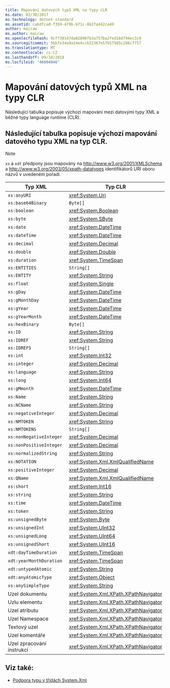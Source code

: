 ```yaml
---
title: Mapování datových typů XML na typy CLR
ms.date: 03/30/2017
ms.technology: dotnet-standard
ms.assetid: cabdfcad-f359-479b-b71c-8b2fad42ca49
author: mairaw
ms.author: mairaw
ms.openlocfilehash: 9cff30147da82896fb3a757ba2fed16d794ec3c9
ms.sourcegitcommit: 5bbfe34a9a14e4ccb22367e57b57585c208cf757
ms.translationtype: MT
ms.contentlocale: cs-CZ
ms.lasthandoff: 09/18/2018
ms.locfileid: "46004046"
---
```

# <a name="mapping-xml-data-types-to-clr-types"></a>Mapování datových typů XML na typy CLR
Následující tabulka popisuje výchozí mapování mezi datovými typy XML a běžné typy language runtime (CLR).  
  
## <a name="the-following-table-describes-the-default-mappings-of-an-xml-data-type-to-a-clr-type"></a>Následující tabulka popisuje výchozí mapování datového typu XML na typ CLR.  
  
> [!NOTE]
>  `xs` a `xdt` předpony jsou mapovány na http://www.w3.org/2001/XMLSchema a http://www.w3.org/2003/05/xpath-datatypes identifikátorů URI oboru názvů v uvedeném pořadí.  
  
|Typ XML|Typ CLR|  
|--------------|--------------|  
|`xs:anyURI`|<xref:System.Uri>|  
|`xs:base64Binary`|`Byte[]`|  
|`xs:boolean`|<xref:System.Boolean>|  
|`xs:byte`|<xref:System.SByte>|  
|`xs:date`|<xref:System.DateTime>|  
|`xs:dateTime`|<xref:System.DateTime>|  
|`xs:decimal`|<xref:System.Decimal>|  
|`xs:double`|<xref:System.Double>|  
|`xs:duration`|<xref:System.TimeSpan>|  
|`xs:ENTITIES`|`String[]`|  
|`xs:ENTITY`|<xref:System.String>|  
|`xs:float`|<xref:System.Single>|  
|`xs:gDay`|<xref:System.DateTime>|  
|`xs:gMonthDay`|<xref:System.DateTime>|  
|`xs:gYear`|<xref:System.DateTime>|  
|`xs:gYearMonth`|<xref:System.DateTime>|  
|`xs:hexBinary`|`Byte[]`|  
|`xs:ID`|<xref:System.String>|  
|`xs:IDREF`|<xref:System.String>|  
|`xs:IDREFS`|`String[]`|  
|`xs:int`|<xref:System.Int32>|  
|`xs:integer`|<xref:System.Decimal>|  
|`xs:language`|<xref:System.String>|  
|`xs:long`|<xref:System.Int64>|  
|`xs:gMmonth`|<xref:System.DateTime>|  
|`xs:Name`|<xref:System.String>|  
|`xs:NCName`|<xref:System.String>|  
|`xs:negativeInteger`|<xref:System.Decimal>|  
|`xs:NMTOKEN`|<xref:System.String>|  
|`xs:NMTOKENS`|`String[]`|  
|`xs:nonNegativeInteger`|<xref:System.Decimal>|  
|`xs:nonPositiveInteger`|<xref:System.Decimal>|  
|`xs:normalizedString`|<xref:System.String>|  
|`xs:NOTATION`|<xref:System.Xml.XmlQualifiedName>|  
|`xs:positiveInteger`|<xref:System.Decimal>|  
|`xs:QName`|<xref:System.Xml.XmlQualifiedName>|  
|`xs:short`|<xref:System.Int16>|  
|`xs:string`|<xref:System.String>|  
|`xs:time`|<xref:System.DateTime>|  
|`xs:token`|<xref:System.String>|  
|`xs:unsignedByte`|<xref:System.Byte>|  
|`xs:unsignedInt`|<xref:System.UInt32>|  
|`xs:unsignedLong`|<xref:System.UInt64>|  
|`xs:unsignedShort`|<xref:System.UInt16>|  
|`xdt:dayTimeDuration`|<xref:System.TimeSpan>|  
|`xdt:yearMonthDuration`|<xref:System.TimeSpan>|  
|`xdt:untypedAtomic`|<xref:System.String>|  
|`xdt:anyAtomicType`|<xref:System.Object>|  
|`xs:anySimpleType`|<xref:System.String>|  
|Uzel dokumentu|<xref:System.Xml.XPath.XPathNavigator>|  
|Uzlu elementu|<xref:System.Xml.XPath.XPathNavigator>|  
|Uzel atributu|<xref:System.Xml.XPath.XPathNavigator>|  
|Uzel Namespace|<xref:System.Xml.XPath.XPathNavigator>|  
|Textový uzel|<xref:System.Xml.XPath.XPathNavigator>|  
|Uzel komentáře|<xref:System.Xml.XPath.XPathNavigator>|  
|Uzel zpracování instrukcí|<xref:System.Xml.XPath.XPathNavigator>|  
  
## <a name="see-also"></a>Viz také:

- [Podpora typu v třídách System.Xml](../../../../docs/standard/data/xml/type-support-in-the-system-xml-classes.md)

